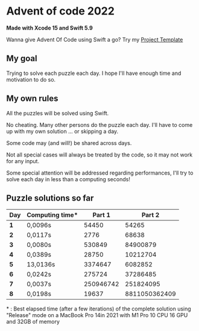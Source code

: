 # Advent of code 2022
**Made with Xcode 15 and Swift 5.9**

Wanna give Advent Of Code using Swift a go? Try my [Project Template](https://github.com/Dean151/AoC-Swift-Template)

## My goal
Trying to solve each puzzle each day.
I hope I'll have enough time and motivation to do so.

## My own rules

All the puzzles will be solved using Swift.

No cheating. Many other persons do the puzzle each day.
I'll have to come up with my own solution ... or skipping a day.

Some code may (and will!) be shared across days.

Not all special cases will always be treated by the code, so it may not work for any input.

Some special attention will be addressed regarding performances, I'll try to solve each day in less than a computing seconds!

## Puzzle solutions so far

| Day    | Computing time\* | Part 1               | Part 2         |
|--------|------------------|----------------------|----------------|
| **1**  | 0,0096s          | 54450                | 54265          |
| **2**  | 0,0117s          | 2776                 | 68638          |
| **3**  | 0,0080s          | 530849               | 84900879       |
| **4**  | 0,0389s          | 28750                | 10212704       |
| **5**  | 13,0136s         | 3374647              | 6082852        |
| **6**  | 0,0242s          | 275724               | 37286485       |
| **7**  | 0,0037s          | 250946742            | 251824095      |
| **8**  | 0,0198s          | 19637                | 8811050362409  |

\* : Best elapsed time (after a few iterations) of the complete solution using "Release" mode on a MacBook Pro 14in 2021 with M1 Pro 10 CPU 16 GPU and 32GB of memory
